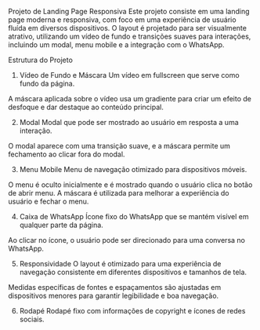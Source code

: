 Projeto de Landing Page Responsiva
Este projeto consiste em uma landing page moderna e responsiva, com foco em uma experiência de usuário fluída em diversos dispositivos. O layout é projetado para ser visualmente atrativo, utilizando um vídeo de fundo e transições suaves para interações, incluindo um modal, menu mobile e a integração com o WhatsApp.

Estrutura do Projeto
1. Vídeo de Fundo e Máscara
Um vídeo em fullscreen que serve como fundo da página.

A máscara aplicada sobre o vídeo usa um gradiente para criar um efeito de desfoque e dar destaque ao conteúdo principal.

2. Modal
Modal que pode ser mostrado ao usuário em resposta a uma interação.

O modal aparece com uma transição suave, e a máscara permite um fechamento ao clicar fora do modal.

3. Menu Mobile
Menu de navegação otimizado para dispositivos móveis.

O menu é oculto inicialmente e é mostrado quando o usuário clica no botão de abrir menu. A máscara é utilizada para melhorar a experiência do usuário e fechar o menu.

4. Caixa de WhatsApp
Ícone fixo do WhatsApp que se mantém visível em qualquer parte da página.

Ao clicar no ícone, o usuário pode ser direcionado para uma conversa no WhatsApp.

5. Responsividade
O layout é otimizado para uma experiência de navegação consistente em diferentes dispositivos e tamanhos de tela.

Medidas específicas de fontes e espaçamentos são ajustadas em dispositivos menores para garantir legibilidade e boa navegação.

6. Rodapé
Rodapé fixo com informações de copyright e ícones de redes sociais.
